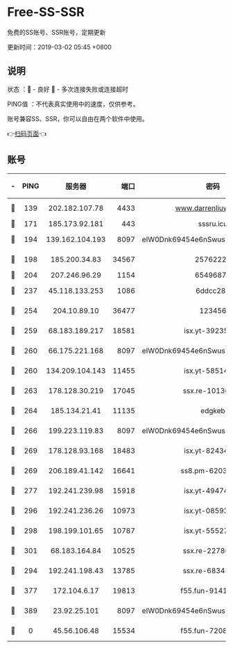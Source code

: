 # Free-SS-SSR

免费的SS账号、SSR账号，定期更新

更新时间：2019-03-02 05:45 +0800

## 说明

状态     ：🙂 - 良好 🙁 - 多次连接失败或连接超时

PING值   ：不代表真实使用中的速度，仅供参考。

账号兼容SS、SSR，你可以自由在两个软件中使用。

👉[扫码页面](https://liesauer.github.io/free-ss-ssr.github.io/)👈

## 账号

|-|PING|服务器|端口|密码|加密方式|区域|
|:----:|:----:|:-----:|-----:|:----:|:----:|:----:|
|🙂|139|202.182.107.78|4433|www.darrenliuwei.com|aes-256-cfb|JP|
|🙂|171|185.173.92.181|443|sssru.icu|rc4-md5|RU|
|🙂|194|139.162.104.193|8097|eIW0Dnk69454e6nSwuspv9DmS201tQ0D|aes-256-cfb|JP|
|🙂|198|185.200.34.83|34567|25762225|aes-256-cfb|US|
|🙂|204|207.246.96.29|1154|65496879|chacha20|US|
|🙂|237|45.118.133.253|1086|6ddcc286|aes-256-cfb|SG|
|🙂|254|204.10.89.10|36477|123456|aes-256-cfb|US|
|🙂|259|68.183.189.217|18581|isx.yt-39235450|aes-256-cfb|SG|
|🙂|260|66.175.221.168|8097|eIW0Dnk69454e6nSwuspv9DmS201tQ0D|aes-256-cfb|US|
|🙂|260|134.209.104.143|11455|isx.yt-58514874|aes-256-cfb|SG|
|🙂|263|178.128.30.219|17045|ssx.re-10130614|aes-256-cfb|SG|
|🙂|264|185.134.21.41|11135|edgkeb|aes-256-cfb|GB|
|🙂|266|199.223.119.83|8097|eIW0Dnk69454e6nSwuspv9DmS201tQ0D|aes-256-cfb|US|
|🙂|269|178.128.93.168|18483|isx.yt-82434305|aes-256-cfb|SG|
|🙂|269|206.189.41.142|16641|ss8.pm-62032966|aes-256-cfb|SG|
|🙂|277|192.241.239.98|15918|isx.yt-49474525|aes-256-cfb|US|
|🙂|296|192.241.236.26|10973|isx.yt-08593579|aes-256-cfb|US|
|🙂|298|198.199.101.65|10787|isx.yt-55527234|aes-256-cfb|US|
|🙂|301|68.183.164.84|10525|ssx.re-22780644|aes-256-cfb|US|
|🙂|294|192.241.198.43|13785|ssx.re-68345510|aes-256-cfb|US|
|🙂|377|172.104.6.17|19813|f55.fun-91414761|aes-256-cfb|US|
|🙁|389|23.92.25.101|8097|eIW0Dnk69454e6nSwuspv9DmS201tQ0D|aes-256-cfb|US|
|🙁|0|45.56.106.48|15534|f55.fun-72089775|aes-256-cfb|US|
